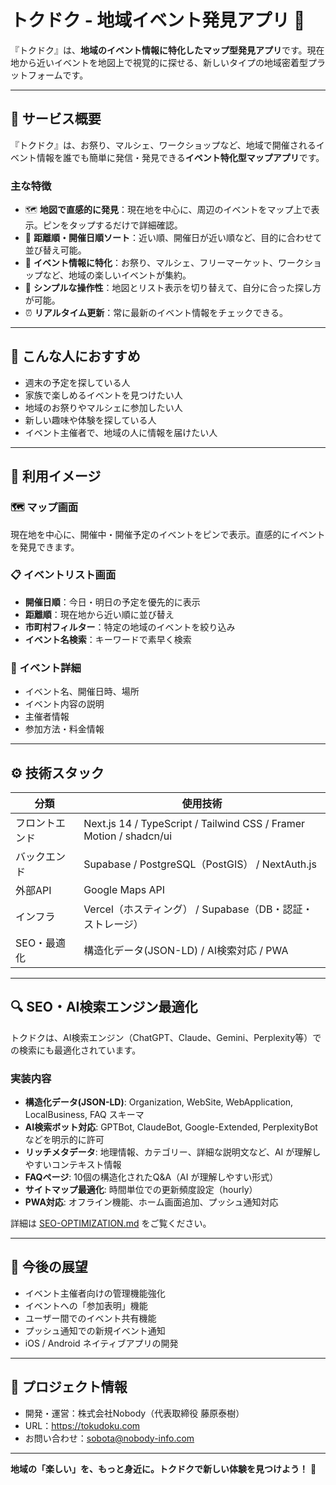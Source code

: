 # トクドク - 地域イベント発見アプリ 🎪

『トクドク』は、**地域のイベント情報に特化したマップ型発見アプリ**です。現在地から近いイベントを地図上で視覚的に探せる、新しいタイプの地域密着型プラットフォームです。

---

## 🌟 サービス概要

『トクドク』は、お祭り、マルシェ、ワークショップなど、地域で開催されるイベント情報を誰でも簡単に発信・発見できる**イベント特化型マップアプリ**です。

### 主な特徴
- 🗺️ **地図で直感的に発見**：現在地を中心に、周辺のイベントをマップ上で表示。ピンをタップするだけで詳細確認。
- 📍 **距離順・開催日順ソート**：近い順、開催日が近い順など、目的に合わせて並び替え可能。
- 🎪 **イベント情報に特化**：お祭り、マルシェ、フリーマーケット、ワークショップなど、地域の楽しいイベントが集約。
- 📱 **シンプルな操作性**：地図とリスト表示を切り替えて、自分に合った探し方が可能。
- ⏰ **リアルタイム更新**：常に最新のイベント情報をチェックできる。

---

## 🎯 こんな人におすすめ

- 週末の予定を探している人
- 家族で楽しめるイベントを見つけたい人
- 地域のお祭りやマルシェに参加したい人
- 新しい趣味や体験を探している人
- イベント主催者で、地域の人に情報を届けたい人

---

## 🧭 利用イメージ

### 🗺 マップ画面
現在地を中心に、開催中・開催予定のイベントをピンで表示。直感的にイベントを発見できます。

### 📋 イベントリスト画面
- **開催日順**：今日・明日の予定を優先的に表示
- **距離順**：現在地から近い順に並び替え
- **市町村フィルター**：特定の地域のイベントを絞り込み
- **イベント名検索**：キーワードで素早く検索

### 📅 イベント詳細
- イベント名、開催日時、場所
- イベント内容の説明
- 主催者情報
- 参加方法・料金情報

---

## ⚙️ 技術スタック

| 分類 | 使用技術 |
|------|------------|
| フロントエンド | Next.js 14 / TypeScript / Tailwind CSS / Framer Motion / shadcn/ui |
| バックエンド | Supabase / PostgreSQL（PostGIS） / NextAuth.js |
| 外部API | Google Maps API |
| インフラ | Vercel（ホスティング） / Supabase（DB・認証・ストレージ） |
| SEO・最適化 | 構造化データ(JSON-LD) / AI検索対応 / PWA |

---

## 🔍 SEO・AI検索エンジン最適化

トクドクは、AI検索エンジン（ChatGPT、Claude、Gemini、Perplexity等）での検索にも最適化されています。

### 実装内容

- **構造化データ(JSON-LD)**: Organization, WebSite, WebApplication, LocalBusiness, FAQ スキーマ
- **AI検索ボット対応**: GPTBot, ClaudeBot, Google-Extended, PerplexityBot などを明示的に許可
- **リッチメタデータ**: 地理情報、カテゴリー、詳細な説明文など、AI が理解しやすいコンテキスト情報
- **FAQページ**: 10個の構造化されたQ&A（AI が理解しやすい形式）
- **サイトマップ最適化**: 時間単位での更新頻度設定（hourly）
- **PWA対応**: オフライン機能、ホーム画面追加、プッシュ通知対応

詳細は [SEO-OPTIMIZATION.md](./SEO-OPTIMIZATION.md) をご覧ください。

---

## 🚀 今後の展望

- イベント主催者向けの管理機能強化
- イベントへの「参加表明」機能
- ユーザー間でのイベント共有機能
- プッシュ通知での新規イベント通知
- iOS / Android ネイティブアプリの開発

---

## 🧩 プロジェクト情報

- 開発・運営：株式会社Nobody（代表取締役 藤原泰樹）
- URL：https://tokudoku.com
- お問い合わせ：sobota@nobody-info.com

---

**地域の「楽しい」を、もっと身近に。トクドクで新しい体験を見つけよう！** 🎉

